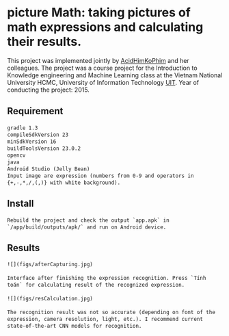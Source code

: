 # picture Math: taking pictures of math expressions and calculating their results.

This project was implemented jointly by [AcidHimKoPhim](https://github.com/AcidHimKoPhim) and her colleagues. The project was a course project for the Introduction to Knowledge engineering and  Machine Learning class at the Vietnam National University HCMC, University of Information Technology [UIT](https://en.uit.edu.vn/). Year of conducting the project: 2015.

## Requirement

    gradle 1.3
    compileSdkVersion 23
    minSdkVersion 16
    buildToolsVersion 23.0.2
    opencv
    java
    Android Studio (Jelly Bean)
    Input image are expression (numbers from 0-9 and operators in {+,-,*,/,(,)} with white background).

## Install
    Rebuild the project and check the output `app.apk` in `/app/build/outputs/apk/` and run on Android device.
    
## Results
    ![](figs/afterCapturing.jpg)
    
    Interface after finishing the expression recognition. Press `Tính toán` for calculating result of the recognized expression.
    
    ![](figs/resCalculation.jpg)
    
    The recognition result was not so accurate (depending on font of the expression, camera resolution, light, etc.). I recommend current state-of-the-art CNN models for recognition. 

    
